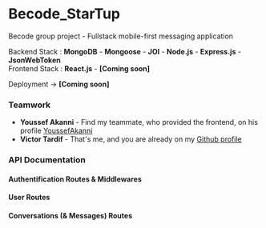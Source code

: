 # Becode_StarTup

Becode group project - Fullstack mobile-first messaging application

Backend Stack : **MongoDB** - **Mongoose** - **JOI** - **Node.js** - **Express.js** - **JsonWebToken**  
Frontend Stack : **React.js** - **[Coming soon]**

Deployment -> []() **[Coming soon]**

### Teamwork

- **Youssef Akanni** - Find my teammate, who provided the frontend, on his profile [YoussefAkanni](https://github.com/YoussefAkanni)
- **Victor Tardif** - That's me, and you are already on my [Github profile](https://github.com/VictorT-GitHub)

### API Documentation

#### Authentification Routes & Middlewares

#### User Routes

#### Conversations (& Messages) Routes
